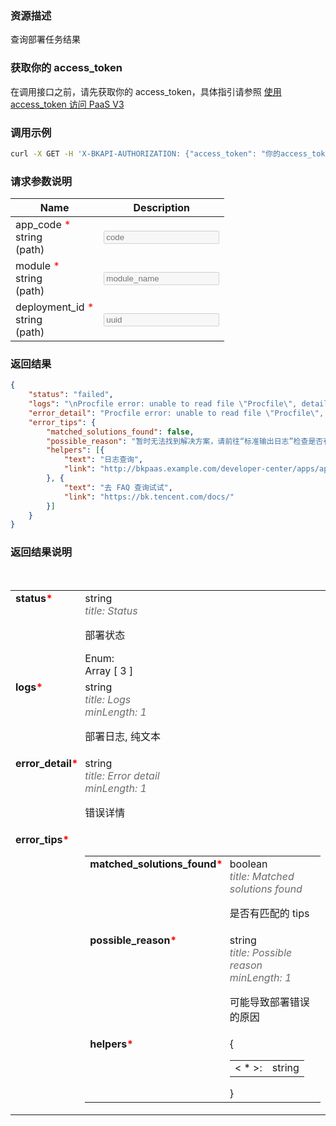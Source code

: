 ### 资源描述
查询部署任务结果

### 获取你的 access_token
在调用接口之前，请先获取你的 access_token，具体指引请参照 [使用 access_token 访问 PaaS V3](https://bk.tencent.com/docs/markdown/PaaS3.0/topics/paas/access_token)

### 调用示例
```bash
curl -X GET -H 'X-BKAPI-AUTHORIZATION: {"access_token": "你的access_token"}' http://bkapi.example.com/api/bkpaas3/prod/bkapps/applications/{app_code}/modules/{module}/deployments/{deployment_id}/result/
```

### 请求参数说明
<table class="parameters"><thead><tr><th class="col_header parameters-col_name">Name</th><th class="col_header parameters-col_description">Description</th></tr></thead><tbody><tr data-param-name="code" data-param-in="path"><td class="parameters-col_name"><div class="parameter__name required"><!-- react-text: 4907 -->app_code<!-- /react-text --><span style="color: red;">&nbsp;*</span></div><div class="parameter__type"><!-- react-text: 4910 -->string<!-- /react-text --></div><div class="parameter__deprecated"></div><div class="parameter__in"><!-- react-text: 4913 -->(<!-- /react-text --><!-- react-text: 4914 -->path<!-- /react-text --><!-- react-text: 4915 -->)<!-- /react-text --></div></td><td class="parameters-col_description"><input type="text" class="" title="" placeholder="code" disabled="" value=""></td></tr><tr data-param-name="module_name" data-param-in="path"><td class="parameters-col_name"><div class="parameter__name required"><!-- react-text: 4921 -->module<!-- /react-text --><span style="color: red;">&nbsp;*</span></div><div class="parameter__type"><!-- react-text: 4924 -->string<!-- /react-text --></div><div class="parameter__deprecated"></div><div class="parameter__in"><!-- react-text: 4927 -->(<!-- /react-text --><!-- react-text: 4928 -->path<!-- /react-text --><!-- react-text: 4929 -->)<!-- /react-text --></div></td><td class="parameters-col_description"><input type="text" class="" title="" placeholder="module_name" disabled="" value=""></td></tr><tr data-param-name="uuid" data-param-in="path"><td class="parameters-col_name"><div class="parameter__name required"><!-- react-text: 4935 -->deployment_id<!-- /react-text --><span style="color: red;">&nbsp;*</span></div><div class="parameter__type"><!-- react-text: 4938 -->string<!-- /react-text --></div><div class="parameter__deprecated"></div><div class="parameter__in"><!-- react-text: 4941 -->(<!-- /react-text --><!-- react-text: 4942 -->path<!-- /react-text --><!-- react-text: 4943 -->)<!-- /react-text --></div></td><td class="parameters-col_description"><input type="text" class="" title="" placeholder="uuid" disabled="" value=""></td></tr></tbody></table>

### 返回结果
```json
{
	"status": "failed",
	"logs": "\nProcfile error: unable to read file \"Procfile\", details: module 'paasng.dev_resources.sourcectl.package.client' has no attribute 'S3TarClient'",
	"error_detail": "Procfile error: unable to read file \"Procfile\", details: module 'paasng.dev_resources.sourcectl.package.client' has no attribute 'S3TarClient'",
	"error_tips": {
		"matched_solutions_found": false,
		"possible_reason": "暂时无法找到解决方案，请前往“标准输出日志”检查是否有异常",
		"helpers": [{
			"text": "日志查询",
			"link": "http://bkpaas.example.com/developer-center/apps/appid/default/log?tab=stream"
		}, {
			"text": "去 FAQ 查询试试",
			"link": "https://bk.tencent.com/docs/"
		}]
	}
}
```

### 返回结果说明
<table class="model"><tbody><tr class="false"><td style="vertical-align: top; padding-right: 0.2em; font-weight: bold;"><!-- react-text: 4990 -->status<!-- /react-text --><span style="color: red;">*</span></td><td style="vertical-align: top;"><span class="model"><span class="prop"><span class="prop-type">string</span><span style="color: rgb(107, 107, 107); font-style: italic;"><br><!-- react-text: 4998 -->title<!-- /react-text --><!-- react-text: 4999 -->: <!-- /react-text --><!-- react-text: 5000 -->Status<!-- /react-text --></span><div class="markdown"><p>部署状态</p>
</div><span class="prop-enum"><!-- react-text: 5003 -->Enum:<!-- /react-text --><br><span class=""><span style="cursor: pointer;"><span class="model-toggle collapsed"></span></span><span><!-- react-text: 5009 -->Array [ <!-- /react-text --><!-- react-text: 5010 -->3<!-- /react-text --><!-- react-text: 5011 --> ]<!-- /react-text --></span></span></span></span></span></td></tr><tr class="false"><td style="vertical-align: top; padding-right: 0.2em; font-weight: bold;"><!-- react-text: 5014 -->logs<!-- /react-text --><span style="color: red;">*</span></td><td style="vertical-align: top;"><span class="model"><span class="prop"><span class="prop-type">string</span><span style="color: rgb(107, 107, 107); font-style: italic;"><br><!-- react-text: 5022 -->title<!-- /react-text --><!-- react-text: 5023 -->: <!-- /react-text --><!-- react-text: 5024 -->Logs<!-- /react-text --></span><span style="color: rgb(107, 107, 107); font-style: italic;"><br><!-- react-text: 5027 -->minLength<!-- /react-text --><!-- react-text: 5028 -->: <!-- /react-text --><!-- react-text: 5029 -->1<!-- /react-text --></span><div class="markdown"><p>部署日志, 纯文本</p>
</div></span></span></td></tr><tr class="false"><td style="vertical-align: top; padding-right: 0.2em; font-weight: bold;"><!-- react-text: 5033 -->error_detail<!-- /react-text --><span style="color: red;">*</span></td><td style="vertical-align: top;"><span class="model"><span class="prop"><span class="prop-type">string</span><span style="color: rgb(107, 107, 107); font-style: italic;"><br><!-- react-text: 5041 -->title<!-- /react-text --><!-- react-text: 5042 -->: <!-- /react-text --><!-- react-text: 5043 -->Error detail<!-- /react-text --></span><span style="color: rgb(107, 107, 107); font-style: italic;"><br><!-- react-text: 5046 -->minLength<!-- /react-text --><!-- react-text: 5047 -->: <!-- /react-text --><!-- react-text: 5048 -->1<!-- /react-text --></span><div class="markdown"><p>错误详情</p>
</div></span></span></td></tr><tr class="false"><td style="vertical-align: top; padding-right: 0.2em; font-weight: bold;"><!-- react-text: 5052 -->error_tips<!-- /react-text --><span style="color: red;">*</span></td><td style="vertical-align: top;"><span class="model"><span class=""><span class="inner-object"><table class="model"><tbody><tr class="false"><td style="vertical-align: top; padding-right: 0.2em; font-weight: bold;"><!-- react-text: 5071 -->matched_solutions_found<!-- /react-text --><span style="color: red;">*</span></td><td style="vertical-align: top;"><span class="model"><span class="prop"><span class="prop-type">boolean</span><span style="color: rgb(107, 107, 107); font-style: italic;"><br><!-- react-text: 5079 -->title<!-- /react-text --><!-- react-text: 5080 -->: <!-- /react-text --><!-- react-text: 5081 -->Matched solutions found<!-- /react-text --></span><div class="markdown"><p>是否有匹配的 tips</p>
</div></span></span></td></tr><tr class="false"><td style="vertical-align: top; padding-right: 0.2em; font-weight: bold;"><!-- react-text: 5085 -->possible_reason<!-- /react-text --><span style="color: red;">*</span></td><td style="vertical-align: top;"><span class="model"><span class="prop"><span class="prop-type">string</span><span style="color: rgb(107, 107, 107); font-style: italic;"><br><!-- react-text: 5093 -->title<!-- /react-text --><!-- react-text: 5094 -->: <!-- /react-text --><!-- react-text: 5095 -->Possible reason<!-- /react-text --></span><span style="color: rgb(107, 107, 107); font-style: italic;"><br><!-- react-text: 5098 -->minLength<!-- /react-text --><!-- react-text: 5099 -->: <!-- /react-text --><!-- react-text: 5100 -->1<!-- /react-text --></span><div class="markdown"><p>可能导致部署错误的原因</p>
</div></span></span></td></tr><tr class="false"><td style="vertical-align: top; padding-right: 0.2em; font-weight: bold;"><!-- react-text: 5104 -->helpers<!-- /react-text --><span style="color: red;">*</span></td><td style="vertical-align: top;"><span class="model"><span class=""><span class="brace-open object">{</span><span class="inner-object"><table class="model"><tbody><tr>&nbsp;</tr><tr><td>&lt; * &gt;:</td><td><span class="model"><span class="prop"><span class="prop-type">string</span></span></span></td></tr></tbody></table></span><span class="brace-close">}</span></span></span></td></tr><tr>&nbsp;</tr></tbody></table></span></span></span></td></tr><tr>&nbsp;</tr></tbody></table>